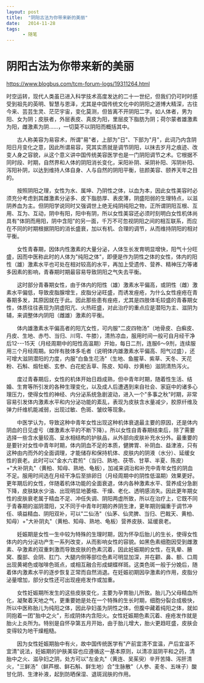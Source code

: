 ```yaml
---
layout: post
title:  "阴阳古法为你带来新的美丽"
date:   2014-11-28
tags:
      - 随笔
---
```


# 阴阳古法为你带来新的美丽


https://www.blogbus.com/tcm-forum-logs/19311264.html



时空运转，现代人类虽已进入科学技术高度发达的二十一世纪，但我们仍可时时感受到祖先的英明、智慧与恩泽，尤其是中国传统文化中的阴阳之道博大精深，古往今来、芸芸生灵、茫茫宇宙，变化莫测，但皆离不开阴阳二字。如人体者，男为阳、女为阴；皮肤者，外层表皮、真皮为阳，里层皮下脂肪为阴；荷尔蒙者雄激素为阳，雌激素为阴......，一切莫不以阴阳而概括其中。

　　古人称美容为易容术，所谓"易"者，上部为"日"、下部为"月"，此词乃内含阴阳日月变化之意，因此所谓易容，究其实质就是调节阴阳，以抹去岁月之痕迹、改变人身之容貌，从这个意义讲中国传统美容医学也是一门阴阳调节之术。它根据不同时段、时期，自然界和人体的阴阳消长变化，采阳补阴、采阴补阳、泻阴补阳、泻阳补阴，以达到维持人体自身、人与自然的阴阳平衡，驻颜美容、颐养天年之目的。

　　按照阴阳之理，女性为水、属坤、乃阴性之体，以血为本，因此女性美容时必须充分考虑到其雌激素分泌多、皮下脂肪厚、表皮薄，阴盛阳弱的生理特点，以滋阴养血为主。但阴阳学说同时又强调世上绝无纯阴纯阳之物，正所谓阴阳互根、互用、互为、互动，阴中有阳，阳中有阴，所以女性美容还必须时刻明白女性机体尚具有"体阴而用阳，阴中含阳"的另一面，千万不可忽视阴阳之间的相互联系，而应在不同的时期根据阴阳的消长盛衰，加以有机、合理的调节，从而维持阴阳的相对平衡。

　　女性青春期，因体内性激素的大量分泌，人体生长发育明显增快，阳气十分旺盛，因而中医称此时的人体为"纯阳之体"，即便是作为阴性之体的女性，体内的阳性（雄）激素水平也可处在相对较高的水平，再加上受遗传、营养、精神压力等诸多因素的影响，青春期时期最容易导致阴阳之气失去平衡。

　　这时部分青春期女性，由于体内的阳性（雄）激素水平偏高，或阴性（雌）激素水平偏低，导致皮脂腺增生，皮脂分泌旺盛，而诱发痤疮，为什么女性痤疮在青春期多发，其原因就在于此。因此那些患有痤疮，尤其是四肢体毛较盛的青春期女性，体质往往表现为阴虚阳亢、火热旺盛，对此治疗的重点应是潜阳为主、滋阴为辅，来调整体内阴阳（雌雄）激素的平衡。

　　体内雄激素水平偏高者的阳亢女性，可内服"二皮四物汤"（地骨皮、白癣皮、丹皮、生地、赤芍、当归、川穹、牛膝），清热凉血，服用时间一般可自月经干净后12---15天（月经周期中的阳性高温期）开始，每日二剂，连服6～9剂，连续服用三个月经周期。如伴有肢体多毛者（说明体内雄激素水平偏高、阳气过盛），还可增大滋阴潜阳的力度，内服"白鱼生花汤"（生地、鱼腥草、紫草、天冬、天花粉、石斛、煅牡蛎、玄参、白花蛇舌草、陈皮、知母、炒黄柏）滋阴清热泻火。

　　度过青春期后，女性的机体开始日趋成熟，但中青年时期，随着性生活、结婚、生育等所引发的各种生理变化，以及成人后遭遇到来自社会、家庭中的诸多心理压力，使得女性的神经、内分泌系统急剧波动，进入一个"多事之秋"时期，非常容易引发体内激素水平和内分泌功能的紊乱，表现为皮肤含水量减少，胶原纤维及弹力纤维机能减弱，出现过敏、色斑、皱纹等现象。

　　中医学认为，导致这种中青年女性出现这种机体衰退最主要的原因，还是体内阴血的日见虚亏（雌激素水平的不断下降）。所以女性自青春期结束后，除了需要选择一些含水量较高、呈水相结构的护肤品，从外部向皮肤补充水分外。最重要的是要针对女性中青年时期，体内阴血不足的本质，健脾胃、补阴血、益津液，只有这种由内而外的全面调理，才能储存和保持机体、皮肤内的阴液（水分）、延缓女性的衰老。此时可以"金水六君煎"（当归、熟地、茯苓、甘草、半夏、陈皮）+"大补阴丸"（黄柏、知母、熟地、龟板），加减来调治和补充中青年女性的阴血不足。服用时间选在月经干净后至排卵日（月经周期中的阴性低温期）效果更好。　　更年期后的女性，伴随着机体功能的全面衰退，体内各种激素水平、营养成分急剧下降，皮肤缺水少油、出现明显地萎缩、干燥、老化、透明感消失。因此更年期女性的皮肤衰老属于精血不足、冲任失调、阴阳两虚所致，所以在治疗上，它既不同于青春期的滋阴潜阳，又不同于中青年时期的养阴生津，更年期则偏重于调节冲任、填益精血、阴阳双补，可以"二仙汤"（仙茅、仙灵脾、当归、巴戟天、黄柏、知母）+"大补阴丸"（黄柏、知母、熟地、龟板）营养皮肤、延缓衰老。

　　妊娠期是女性一生中较为特殊的生理时期，因为怀孕后胎儿的生长，使得女性体内的内分泌功产生一系列改变，从而影响女性的容貌。如黑色素细胞因受到雌激素、孕激素的双重刺激而导致皮肤的色素沉着，因此妊娠期的女性，在乳晕、腋窝、腹部、会阴、肛门、大腿内侧等部位色素可明显加深，并在颧、鼻、额、口周出现黄褐色或咖啡色斑点，或相互融合形成蝴蝶样斑。这类色斑一般于分娩后，随着体内激素水平的逐步恢复正常而自然消退。在妊娠初期因孕激素的作用，皮脂分泌量增加，部分女性还可出现痤疮发作或加重。

　　女性妊娠期所发生的这些皮肤变化，主要为孕育胎儿所致。胎儿乃父母精血所化，凝聚着天地之气，更重要她是处在一个特殊的生长时期，细胞分裂合成极快，所以中医称胎儿为纯阳之体，因此孕妇虽为阴性之体，但腹中藏着纯阳之体，就如同抱着一团"胎中之火"，形成阴体内含阳火。女性妊娠期色素沉着、痤疮发作就是胎火上炎所为。特别是自怀孕第五月开始，由于胎儿增大，胎火更趋旺盛，皮肤会变得较为地干燥粗糙。

　　因为女性妊娠期胎中有火，故中国传统医学有"产前宜清不宜温，产后宜温不宜清"说法，妊娠期的护肤美容也应遵循这一基本原则，以清凉滋阴平和之药，清胎中之火、滋孕妇之阴，处方可以"左金丸"（黄连、吴茱臾）辛开苦降、泻肝清火，"三鲜汤"（鲜芦根、鲜石斛、鲜生地）合"生脉散"（人参、麦冬、五味子）酸甘化阴、生津补液，起到防晒保湿、退斑润肤的作用。



